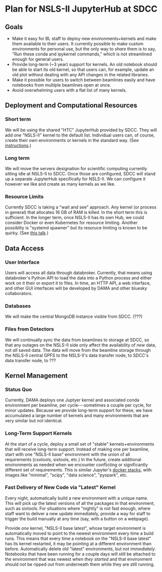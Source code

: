 # Plan for NSLS-II JupyterHub at SDCC

## Goals
- Make it easy for BL staff to deploy new environments+kernels and make them
  available to their users. It currently possible to make custom environments
  for personal use, but the only way to _share_ them is to say, "Run these conda
  and ipykernel commands," which is not streamlined enough for general users.
- Provide long-term (~3 year) support for kernels. An old notebook should be able to start
  its old kernel, so that users can, for example, update an old plot without
  dealing with any API changes in the related libraries.
- Make it possible for users to switch between beamlines easily and have
  notebooks from multiple beamlines open at once.
- Avoid overwhelming users with a flat list of many kernels.

## Deployment and Computational Resources

### Short term

We will be using the shared "HTC" JupyterHub provided by SDCC. They will add one
"NSLS-II" kernel to the default list. Individual users can, of course, create
their own environments or kernels in the standard way.  (See
[instructions](https://gist.github.com/danielballan/208bdf0a6b2741fed7ce92721d47fade).)

### Long term

We will move the servers designation for scientific computing currently sitting
idle at NSLS-II to SDCC. Once those are configured, SDCC will stand up a
separate JupyterHub specifically for NSLS-II. We can configure it however we
like and create as many kernels as we like.

### Resource Limits

Currently SDCC is taking a "wait and see" approach. Any kernel (or process in
general) that allocates 16 GB of RAM is killed. In the short term this is
sufficient. In the longer term, once NSLS-II has its own Hub, we could consider
Docker or even Kubernetes for resource limiting. Another possiblity is "systemd
spawner" but its resoruce limiting is known to be quirky.
(See [this talk](https://research.cs.wisc.edu/htcondor/HTCondorWeek2017/presentations/WedDownes_cgroups.pdf).)

## Data Access

### User Interface

Users will access all data through databroker. Currently, that means using
databroker's Python API to load the data into a Python process and either work
on it their or export it to files. In time, an HTTP API, a web interface, and
other GUI interfaces will be developed by DAMA and other bluesky collaborators.

### Databases

We will make the central MongoDB instance visible from SDCC. (???)

### Files from Detectors

We will continually sync the data from beamlines to storage at SDCC, so that any
outages on the NSLS-II side only affect the availability of *new* data, not
*all* saved data. The data will move from the beamline storage through the
NSLS-II central GPFS to the NSLS-II's data transfer node, to SDCC's data
transfer node, to ???

## Kernel Management 

### Status Quo

Currently, DAMA deploys one Juptyer kernel and associated conda environment per
beamline, per cycle---sometimes a couple per cycle, for minor updates. Because
we provide long-term support for these, we have accumulated a large number of
kernels and many environments that are very similar but not identical.

### Long-Term Support Kernels

At the start of a cycle, deploy a small set of "stable" kernels+environments
that will receive long-term support. Instead of making one per beamline,
start with one "NSLS-II base" environment with the union of all requirements
(csxtools, sixtools, etc.) In the future, create additional environments as
needed when we encounter conflicting or significantly different set of
requirements.  This is similar Jupyter's
[docker stacks](https://github.com/jupyter/docker-stacks), with images like
"minimal", "scipy", "data science", "pyspark", etc.

### Fast Delivery of New Code via "Latest" Kernel

Every night, automatically build a new environment with a unique name. This will
pick up the latest versions of all the packages in that environment, such as
sixtools. For situations where "nightly" is not fast enough, where staff want to
deliver a new update immediately, provide a way for staff to trigger the build
manually at any time (say, with a button on a webpage).

Provide *one* kernel, "NSLS-II base latest", whose target environment is
automatically moved to point to the newest environment every time a build runs.
This means that every time a notebook on the "NSLS-II base latest" has its
kernel restarted, it may be pointing at a different environment than before.
Automatically delete old "latest" environments, but not *immediately*. Notebooks
that have been running for a couple days will still be attached to the
environment that was newest *when they started* and that environment should not
be ripped out from underneath them while they are still running.

